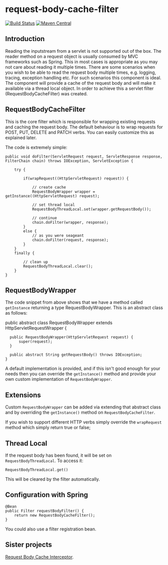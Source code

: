 # request-body-cache-filter

[![Build Status](https://travis-ci.org/imamchishty/requestbody-cache-filter.svg?branch=master "requestbody-cache-filter")](https://travis-ci.org/imamchishty/requestbody-cache-filter) [![Maven Central](https://maven-badges.herokuapp.com/maven-central/com.shedhack.requestbody/cache-filter/badge.svg?style=plastic)](https://maven-badges.herokuapp.com/maven-central/com.shedhack.requestbody/cache-filter)

## Introduction
Reading the inputstream from a servlet is not supported out of the box. The reader method on a request object is usually consumed by MVC frameworks such as Spring. This in most cases is appropriate as you may not care about reading it multiple times. There are some scenarios when you wish to be able to read the request body multiple times, e.g. logging, tracing, exception handling etc.
For such scenarios this component is ideal. The component will provide a cache of the request body and will make it available via a thread local object. In order to achieve this a servlet filter (RequestBodyCacheFilter) was created.

## RequestBodyCacheFilter
This is the core filter which is responsible for wrapping existing requests and caching the request body. The default behaviour is to wrap requests for POST, PUT, DELETE and PATCH verbs. You can easily customize this as explained later.

The code is extremely simple:

    public void doFilter(ServletRequest request, ServletResponse response, FilterChain chain) throws IOException, ServletException {

        try {

            if(wrapRequest((HttpServletRequest) request)) {

                // create cache
                RequestBodyWrapper wrapper = getInstance((HttpServletRequest) request);

                // set thread local
                RequestBodyThreadLocal.set(wrapper.getRequestBody());

                // continue
                chain.doFilter(wrapper, response);
            }
            else {
                // as you were seageant
                chain.doFilter(request, response);
            }
        }
        finally {

            // clean up
            RequestBodyThreadLocal.clear();
        }
    }

## RequestBodyWrapper
The code snippet from above shows that we have a method called `getInstance` returning a type RequestBodyWrapper. This is an abstract class as follows:

  public abstract class RequestBodyWrapper extends HttpServletRequestWrapper {
  
      public RequestBodyWrapper(HttpServletRequest request) {
          super(request);
      }
  
      public abstract String getRequestBody() throws IOException;
    }

A default implementation is provided, and if this isn't good enough for your needs then you can override the `getInstance()` method and provide your own custom implementation of `RequestBodyWrapper`.

## Extensions
Custom `RequestBodyWrapper` can be added via extending that abstract class and by overriding the `getInstance()` method on `RequestBodyCacheFilter`.

If you wish to support different HTTP verbs simply override the `wrapRequest` method which simply return true or false;

## Thread Local
If the request body has been found, it will be set on `RequestBodyThreadLocal`. To access it:

`RequestBodyThreadLocal.get()`

This will be cleared by the filter automatically.

## Configuration with Spring

    @Bean
    public Filter requestBodyFilter() {
        return new RequestBodyCacheFilter();
    }

You could also use a filter registration bean.

## Sister projects

[Request Body Cache Interceptor](https://github.com/imamchishty/requestbody-cache-interceptor).
